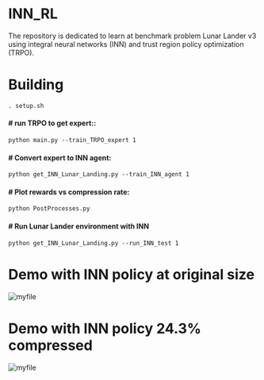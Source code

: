 # INN_RL

The repository is dedicated to learn at benchmark problem Lunar Lander v3 using integral neural networks (INN) and trust region policy optimization (TRPO).

# Building
```. setup.sh```

#### # run TRPO to get expert::

```python main.py --train_TRPO_expert 1```

#### # Convert expert to INN agent:

```python get_INN_Lunar_Landing.py --train_INN_agent 1``` 

#### # Plot rewards vs compression rate:
```python PostProcesses.py```

#### # Run Lunar Lander environment with INN
```python get_INN_Lunar_Landing.py --run_INN_test 1```


# Demo with INN policy at original size
![myfile](Ant-v4_original.gif)

# Demo with INN policy 24.3\% compressed
![myfile](Ant-v4_24.3percentage_compressed.gif)